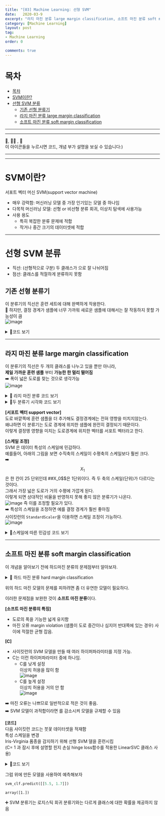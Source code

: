 ```yaml
---
title: "[03] Machine Learning: 선형 SVM"
date:   2020-03-9
excerpt: "라지 마진 분류 large margin classification, 소프트 마진 분류 soft margin classification"
category: [Machine Learning]
layout: post
tag:
- Machine Learning
order: 0

comments: true
---
```


# 목차
- [목차](#--)
- [SVM이란?](#svm---)
- [선형 SVM 분류](#---svm---)
  * [기존 선형 분류기](#---------)
  * [라지 마진 분류 large margin classification](#---------large-margin-classification)
  * [소프트 마진 분류 soft margin classification](#----------soft-margin-classification)







----
---

👀, 🤷‍♀️ , 📜    
이 아이콘들을 누르시면 코드, 개념 부가 설명을 보실 수 있습니다:)

---
----

# SVM이란?
서포트 벡터 머신 SVM(support vector machine)  
* 매우 강력함: 머신러닝 모델 중 가장 인기있는 모델 중 하나임         
* 다목적 머신러닝 모델: 선형 or 비선형 분류 회귀, 이상치 탐색에 사용가능     
* 사용 용도    
   * 특히 복잡한 분류 문제에 적합      
   * 작거나 중간 크기의 데이터셋에 적합      


-----


# 선형 SVM 분류   
* 직선: (선형적으로 구분) 두 클래스가 으로 잘 나뉘어짐       
* 점선: 클래스를 적절하게 분류하지 못함    



## 기존 선형 분류기      
이 분류기의 직선은 훈련 세트에 대해 완벽하게 작용한다.     
🚫 하지만, 결정 경계가 샘플에 너무 가까워 새로운 샘플에 대해서는 잘 작동하지 못할 가능성이 큼        
![image](https://user-images.githubusercontent.com/76824611/147670425-19a555d1-1ba1-46a2-ba1e-eab4429aa3ce.png)

<details>
<summary>👀코드 보기</summary>
<div markdown="1">
  
```python
x0 = np.linspace(0, 5.5, 200)
pred_1 = 5*x0 - 20
pred_2 = x0 - 1.8
pred_3 = 0.1 * x0 + 0.5

def plot_svc_decision_boundary(svm_clf, xmin, xmax):
    w = svm_clf.coef_[0]
    b = svm_clf.intercept_[0]

    # 결정 경계에서 w0*x0 + w1*x1 + b = 0 이므로
    # => x1 = -w0/w1 * x0 - b/w1
    x0 = np.linspace(xmin, xmax, 200)
    decision_boundary = -w[0]/w[1] * x0 - b/w[1]

    margin = 1/w[1]
    gutter_up = decision_boundary + margin
    gutter_down = decision_boundary - margin

    svs = svm_clf.support_vectors_
    plt.scatter(svs[:, 0], svs[:, 1], s=180, facecolors='#FFAAAA')
    plt.plot(x0, decision_boundary, "k-", linewidth=2)
    plt.plot(x0, gutter_up, "k--", linewidth=2)
    plt.plot(x0, gutter_down, "k--", linewidth=2)
```
  
</div>
</details>


-----


## 라지 마진 분류 large margin classification
이 분류기의 직선은 두 개의 클래스를 나누고 있을 뿐만 아니라,      
**제일 가까운 훈련 샘플** 부터 **가능한 한 멀리 떨어짐**       
➡️ 폭이 넓은 도로를 찾는 것으로 생각가능     
![image](https://user-images.githubusercontent.com/76824611/147670438-a34e503c-67fc-4563-892d-50580369f289.png)

<details>
<summary>👀 라지 마진 분류 코드 보기</summary>
<div markdown="1">
 
 먼저 실행 전 필요한 것을 실행시켜보자
```python
# 파이썬 ≥3.5 필수
import sys
assert sys.version_info >= (3, 5)

# 사이킷런 ≥0.20 필수
import sklearn
assert sklearn.__version__ >= "0.20"

# 공통 모듈 임포트
import numpy as np
import os

# 노트북 실행 결과를 동일하게 유지하기 위해
np.random.seed(42)

# 깔끔한 그래프 출력을 위해
%matplotlib inline
import matplotlib as mpl
import matplotlib.pyplot as plt
mpl.rc('axes', labelsize=14)
mpl.rc('xtick', labelsize=12)
mpl.rc('ytick', labelsize=12)

# 그림을 저장할 위치
PROJECT_ROOT_DIR = "."
CHAPTER_ID = "svm"
IMAGES_PATH = os.path.join(PROJECT_ROOT_DIR, "images", CHAPTER_ID)
os.makedirs(IMAGES_PATH, exist_ok=True)

def save_fig(fig_id, tight_layout=True, fig_extension="png", resolution=300):
    path = os.path.join(IMAGES_PATH, fig_id + "." + fig_extension)
    print("그림 저장:", fig_id)
    if tight_layout:
        plt.tight_layout()
    plt.savefig(path, format=fig_extension, dpi=resolution)
```  
  
```python
from sklearn.svm import SVC
from sklearn import datasets

iris = datasets.load_iris()
X = iris["data"][:, (2, 3)]  # 꽃잎 길이, 꽃잎 너비
y = iris["target"]

setosa_or_versicolor = (y == 0) | (y == 1)
X = X[setosa_or_versicolor]
y = y[setosa_or_versicolor]

# SVM 분류 모델
svm_clf = SVC(kernel="linear", C=float("inf"))
svm_clf.fit(X, y)
```
  
</div>
</details>

<details>
<summary>👀두 분류기 시각화 코드 보기</summary>
<div markdown="1">
  
```python
fig, axes = plt.subplots(ncols=2, figsize=(10,2.7), sharey=True)

plt.sca(axes[0])
plt.plot(x0, pred_1, "g--", linewidth=2)
plt.plot(x0, pred_2, "m-", linewidth=2)
plt.plot(x0, pred_3, "r-", linewidth=2)
plt.plot(X[:, 0][y==1], X[:, 1][y==1], "bs", label="Iris versicolor")
plt.plot(X[:, 0][y==0], X[:, 1][y==0], "yo", label="Iris setosa")
plt.xlabel("Petal length", fontsize=14)
plt.ylabel("Petal width", fontsize=14)
plt.legend(loc="upper left", fontsize=14)
plt.axis([0, 5.5, 0, 2])

plt.sca(axes[1])
plot_svc_decision_boundary(svm_clf, 0, 5.5)
plt.plot(X[:, 0][y==1], X[:, 1][y==1], "bs")
plt.plot(X[:, 0][y==0], X[:, 1][y==0], "yo")
plt.xlabel("Petal length", fontsize=14)
plt.axis([0, 5.5, 0, 2])

save_fig("large_margin_classification_plot")
plt.show()
```
  
</div>
</details>



**[서포트 벡터 support vector]**    
도로 바깥쪽에 훈련 샘플을 더 추가해도 결정경계에는 전혀 영향을 미치지않는다.      
왜냐하면 이 분류기는 도로 경계에 위치한 샘플에 완전히 결정되기 때문이다.    
이렇게 결정엥 영향을 미치는 도로경계에 위치한 벡터를 서포트 벡터라고 한다.   


**[스케일 조정]**   
SVM 은 데이터 특성의 스케일에 민감하다.     
예를들어, 아래의 그림을 보면 수직축의 스케일이 수평축의 스케일보다 훨씬 크다.          
➡️ $$X_1$$은 한 칸이 25 단위인데 ##X_0$$은 1단위이다. 즉 두 축의 스케일(단위)가 다르다는 것이다.             
그래서 가장 넓은 도로가 거의 수평에 가깝게 된다.      
이렇게 되면 상대적인 비율을 반영하지 못해 좋지 않은 분류기가 나온다.      
![image](https://user-images.githubusercontent.com/76824611/147672017-37e94c26-2fbc-4fec-acad-5d34ccc1a58f.png)
즉 이를 조정할 필요가 있다.    
➡️ 특성의 스케일을 조정하면 예를 결정 경계가 훨씬 좋아짐     
사이킷런의 ```StandardScaler```을 이용하면 스케일 조정이 가능하다.     
![image](https://user-images.githubusercontent.com/76824611/147672185-7e7e1ea6-2888-4071-b35b-1cf1127c5982.png)

<details>
<summary>👀스케일에 따른 민감성 코드 보기</summary>
<div markdown="1">
  
```python
Xs = np.array([[1, 50], [5, 20], [3, 80], [5, 60]]).astype(np.float64)
ys = np.array([0, 0, 1, 1])
svm_clf = SVC(kernel="linear", C=100)
svm_clf.fit(Xs, ys)

plt.figure(figsize=(9,2.7))
plt.subplot(121)
plt.plot(Xs[:, 0][ys==1], Xs[:, 1][ys==1], "bo")
plt.plot(Xs[:, 0][ys==0], Xs[:, 1][ys==0], "ms")
plot_svc_decision_boundary(svm_clf, 0, 6)
plt.xlabel("$x_0$", fontsize=20)
plt.ylabel("$x_1$    ", fontsize=20, rotation=0)
plt.title("Unscaled", fontsize=16)
plt.axis([0, 6, 0, 90])

from sklearn.preprocessing import StandardScaler
scaler = StandardScaler()
X_scaled = scaler.fit_transform(Xs)
svm_clf.fit(X_scaled, ys)

plt.subplot(122)
plt.plot(X_scaled[:, 0][ys==1], X_scaled[:, 1][ys==1], "bo")
plt.plot(X_scaled[:, 0][ys==0], X_scaled[:, 1][ys==0], "ms")
plot_svc_decision_boundary(svm_clf, -2, 2)
plt.xlabel("$x'_0$", fontsize=20)
plt.ylabel("$x'_1$  ", fontsize=20, rotation=0)
plt.title("Scaled", fontsize=16)
plt.axis([-2, 2, -2, 2])

```
  
</div>
</details>




-----


## 소프트 마진 분류 soft margin classification
이 개념을 알아보기 전에 하드마진 분류의 문제점부터 알아보자.     

<details>
<summary>📜 하드 마진 분류 hard margin classification </summary>
<div markdown="1">
  
모든 샘플이 도로 바깥쪽에 올바르게 분류되어 있음.   
  
**[문제점]**     
* 데이터가 선형적으로 구분될 수 있어야 제대로 작동함   
![image](https://user-images.githubusercontent.com/76824611/147672806-a9c4f757-b6ff-4a32-a536-b6e266a3b7ce.png)
* 이상치에 민감함   
이상치 하나 때문에 과하게 분류가 될 가능성이 높음    
![image](https://user-images.githubusercontent.com/76824611/147672809-c8ec75dc-d0ed-4bd8-9dfd-bac35bda3319.png)
  
<details>
<summary>👀하드  코드 보기</summary>
<div markdown="1">
  
```python
X_outliers = np.array([[3.4, 1.3], [3.2, 0.8]])
y_outliers = np.array([0, 0])
Xo1 = np.concatenate([X, X_outliers[:1]], axis=0)
yo1 = np.concatenate([y, y_outliers[:1]], axis=0)
Xo2 = np.concatenate([X, X_outliers[1:]], axis=0)
yo2 = np.concatenate([y, y_outliers[1:]], axis=0)

svm_clf2 = SVC(kernel="linear", C=10**9)
svm_clf2.fit(Xo2, yo2)

fig, axes = plt.subplots(ncols=2, figsize=(10,2.7), sharey=True)

plt.sca(axes[0])
plt.plot(Xo1[:, 0][yo1==1], Xo1[:, 1][yo1==1], "bs")
plt.plot(Xo1[:, 0][yo1==0], Xo1[:, 1][yo1==0], "yo")
plt.text(0.3, 1.0, "Impossible!", fontsize=24, color="red")
plt.xlabel("Petal length", fontsize=14)
plt.ylabel("Petal width", fontsize=14)
plt.annotate("Outlier",
             xy=(X_outliers[0][0], X_outliers[0][1]),
             xytext=(2.5, 1.7),
             ha="center",
             arrowprops=dict(facecolor='black', shrink=0.1),
             fontsize=16,
            )
plt.axis([0, 5.5, 0, 2])

plt.sca(axes[1])
plt.plot(Xo2[:, 0][yo2==1], Xo2[:, 1][yo2==1], "bs")
plt.plot(Xo2[:, 0][yo2==0], Xo2[:, 1][yo2==0], "yo")
plot_svc_decision_boundary(svm_clf2, 0, 5.5)
plt.xlabel("Petal length", fontsize=14)
plt.annotate("Outlier",
             xy=(X_outliers[1][0], X_outliers[1][1]),
             xytext=(3.2, 0.08),
             ha="center",
             arrowprops=dict(facecolor='black', shrink=0.1),
             fontsize=16,
            )
plt.axis([0, 5.5, 0, 2])

save_fig("sensitivity_to_outliers_plot")
plt.show()
```
  
</div>
</details>

</div>
</details>


위의 하드 마진 모델의 문제를 피하려면 좀 더 유연한 모델이 필요하다.      

이러한 문제점을 보완한 것이 **소프트 마진 분류**이다.     

**[소프트 마진 분류의 특징]**       
* 도로의 폭을 기능한 넓게 유지함        
* 마진 오류 margin violation (샘플이 도로 중간이나 심지어 반대쪽에 있는 경우) 사이에 적절한 균형 잡음.     

**[C]**      
* 사이킷런의 SVM 모델을 만들 때 여러 하이퍼파라미터를 지정 가능.      
* C는 이런 하이퍼파라미터 중에 하나임.        
   * C를 낮게 설정  
   이상치 허용을 많이 함           
   ![image](https://user-images.githubusercontent.com/76824611/147673716-21afe77c-cedd-4c87-90d9-9f8aa55a0e59.png)
   * C를 높게 설정   
   이상치 허용을 거의 안 함   
   ![image](https://user-images.githubusercontent.com/76824611/147673732-3bb4a3df-e804-4c68-bba3-ea45785f6fd1.png)

➡️ 마진 오류는 나쁘므로 일반적으로 적은 것이 좋음.       
➡️ SVM 모델이 과적합이라면 를 감소시켜 모델을 규제할 수 있음


**[코드]**    
다음 사이킷런 코드는 붓꽃 데이터셋을 적재함     
특성 스케일을 변경      
Iris-Virginia 품종을 감지하기 위해 선형 SVM 델을 훈련시킴      
(C= 1 과 잠시 후에 설명할 힌지 손실 hinge loss함수를 적용한 LinearSVC 클래스 사용)    

<details>
<summary>👀코드 보기</summary>
<div markdown="1">
  
```python
import numpy as np
from sklearn import datasets
from sklearn.pipeline import Pipeline
from sklearn.preprocessing import StandardScaler
from sklearn.svm import LinearSVC

iris = datasets.load_iris()
X = iris["data"][:, (2, 3)]  # 꽃잎 길이, 꽃잎 너비
y = (iris["target"] == 2).astype(np.float64)  # Iris virginica

svm_clf = Pipeline([
        ("scaler", StandardScaler()),
        ("linear_svc", LinearSVC(C=1, loss="hinge", random_state=42)),
    ])

svm_clf.fit(X, y)
```
```
Pipeline(steps=[('scaler', StandardScaler()),
                ('linear_svc', LinearSVC(C=1, loss='hinge', random_state=42))])
```

이 코드를 통해 
![image](https://user-images.githubusercontent.com/76824611/147675012-b325069a-7f8b-4680-9744-8bc8ef60f8e9.png)
이 모델이 만들어졌다.
  
  
</div>
</details>


그럼 위에 만든 모델을 사용하여 예측해보자

```python
svm_clf.predict([[5.5, 1.7]])
```
```
array([1.])
``` 

➕ SVM 분류기는 로지스틱 회귀 분류기와는 다르게 클래스에 대한 확률을 제공하지 않음   






